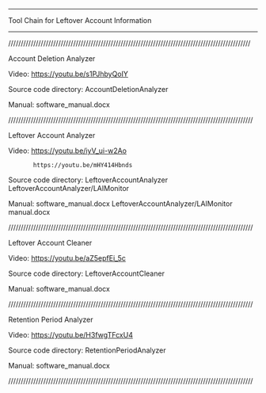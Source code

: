 
*********************************************************************
Tool Chain for Leftover Account Information
*********************************************************************


/////////////////////////////////////////////////////////////////////////////////////////////////

Account Deletion Analyzer

Video: https://youtu.be/s1PJhbyQoIY

Source code directory: AccountDeletionAnalyzer

Manual: software_manual.docx

//////////////////////////////////////////////////////////////////////////////////////////////////


Leftover Account Analyzer

Video: https://youtu.be/iyV_ui-w2Ao

           https://youtu.be/mHY414Hbnds

Source code directory: LeftoverAccountAnalyzer
                                     LeftoverAccountAnalyzer/LAIMonitor

Manual: software_manual.docx
              LeftoverAccountAnalyzer/LAIMonitor manual.docx

//////////////////////////////////////////////////////////////////////////////////////////////////



Leftover Account Cleaner

Video: https://youtu.be/aZ5epfEi_5c

Source code directory: LeftoverAccountCleaner

Manual: software_manual.docx

//////////////////////////////////////////////////////////////////////////////////////////////////


Retention Period Analyzer

Video: https://youtu.be/H3fwgTFcxU4

Source code directory: RetentionPeriodAnalyzer

Manual: software_manual.docx

//////////////////////////////////////////////////////////////////////////////////////////////////
